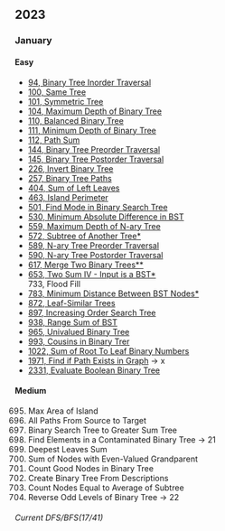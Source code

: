 ## 2023
### January
#### Easy
- [94, Binary Tree Inorder Traversal](https://sour-othnielia-55f.notion.site/94-Binary-Tree-Inorder-Traversal-e6ce6f7a9cea40ea8948d1581d2ca717)  
- [100, Same Tree](https://sour-othnielia-55f.notion.site/100-Same-Tree-72e17656c1df46639d234e781d090004)  
- [101, Symmetric Tree](https://sour-othnielia-55f.notion.site/101-Symmetric-Tree-e38288a81ff448acb2c9a5c719afb01e)  
- [104, Maximum Depth of Binary Tree](https://sour-othnielia-55f.notion.site/104-Maximum-Depth-of-Binary-Tree-fd0c5871f9954088bd6a3363581f3cc8)  
- [110, Balanced Binary Tree](https://sour-othnielia-55f.notion.site/111-Minimum-Depth-of-Binary-Tree-4f9ccc06088d4f0cbd6e857ce1141a56)  
- [111, Minimum Depth of Binary Tree](https://sour-othnielia-55f.notion.site/111-Minimum-Depth-of-Binary-Tree-4f9ccc06088d4f0cbd6e857ce1141a56)
- [112, Path Sum](https://sour-othnielia-55f.notion.site/112-Path-Sum-0dd38761265846cea2bc34fc4005a2e2)
- [144, Binary Tree Preorder Traversal](https://sour-othnielia-55f.notion.site/144-Binary-Tree-Preorder-Traversal-49fec507aba944fc85506d7e504817dd)  
- [145, Binary Tree Postorder Traversal](https://sour-othnielia-55f.notion.site/145-Binary-Tree-Postorder-Traversal-2364f973ebc24b1ba7c75870cc195606)
- [226, Invert Binary Tree](https://sour-othnielia-55f.notion.site/226-Invert-Binary-Tree-c23e6a71458a4a1abd4c90765f2d9650)
- [257, Binary Tree Paths](https://sour-othnielia-55f.notion.site/257-Binary-Tree-Paths-de89a8221ba04304a9cf6aa633dc81f2)  
- [404, Sum of Left Leaves](https://sour-othnielia-55f.notion.site/404-Sum-of-Left-Leaves-6cd6d97649654046935974c1631f9d80)  
- [463, Island Perimeter](https://sour-othnielia-55f.notion.site/463-Island-Perimeter-073cf0d6be3d4cf09eae58518b799d95)  
- [501, Find Mode in Binary Search Tree](https://sour-othnielia-55f.notion.site/501-Find-Mode-in-Binary-Search-Tree-0ea37e09ee72448bad8c4dfe02b28053)  
- [530, Minimum Absolute Difference in BST](https://sour-othnielia-55f.notion.site/530-Minimum-Absolute-Difference-in-BST-49b9d143ba584dcea691dc35279a1d18)  
- [559, Maximum Depth of N-ary Tree](https://sour-othnielia-55f.notion.site/559-Maximum-Depth-of-N-ary-Tree-2df5f28e11bf478697c3c78c6c9f61ee)  
- [572, Subtree of Another Tree*](https://sour-othnielia-55f.notion.site/572-Subtree-of-Another-Tree-d1893d44472a4e56b6a04828dc1aeb92)  
- [589, N-ary Tree Preorder Traversal](https://sour-othnielia-55f.notion.site/589-N-ary-Tree-Preorder-Traversal-42ffb92a9ae94cfca0ed9312aef52fb6)  
- [590, N-ary Tree Postorder Traversal](https://sour-othnielia-55f.notion.site/590-N-ary-Tree-Postorder-Traversal-098248f81b7f480aad1ad7dffc05f14c)   
- [617, Merge Two Binary Trees**](https://sour-othnielia-55f.notion.site/617-Merge-Two-Binary-Trees-0c3b712b2f924c7f89524d6ba4be967c)  
- [653, Two Sum IV - Input is a BST*](https://sour-othnielia-55f.notion.site/653-Two-Sum-IV-Input-is-a-BST-8363076aef3e433dbd60d3e6aba1f595)  
733, Flood Fill  
- [783, Minimum Distance Between BST Nodes*](https://sour-othnielia-55f.notion.site/783-Minimum-Distance-Between-BST-Nodes-840df9e525f246bd97d908b70bbc7fc8)
- [872, Leaf-Similar Trees](https://sour-othnielia-55f.notion.site/872-Leaf-Similar-Trees-4f4ad9da862c4f52b1a60342a56236f2)  
- [897, Increasing Order Search Tree](https://sour-othnielia-55f.notion.site/897-Increasing-Order-Search-Tree-6ec4d210c3284bd38575b2eb79568214)  
- [938, Range Sum of BST](https://sour-othnielia-55f.notion.site/938-Range-Sum-of-BST-43946825baf344ca84a494b7b7d7f64a)  
- [965, Univalued Binary Tree]()  
- [993, Cousins in Binary Trer]()  
- [1022, Sum of Root To Leaf Binary Numbers](https://sour-othnielia-55f.notion.site/1022-Sum-of-Root-To-Leaf-Binary-Numbers-1911bb4f429747ffb39a4a57e3f3136e)  
- [1971, Find if Path Exists in Graph]() -> x  
- [2331, Evaluate Boolean Binary Tree](https://sour-othnielia-55f.notion.site/2331-Evaluate-Boolean-Binary-Tree-d08ad6d1f49a4dbc9d8e5a104ea04101)  

#### Medium
695. Max Area of Island  
797. All Paths From Source to Target  
1038. Binary Search Tree to Greater Sum Tree  
1261. Find Elements in a Contaminated Binary Tree  -> 21  
1302. Deepest Leaves Sum  
1315. Sum of Nodes with Even-Valued Grandparent  
1448. Count Good Nodes in Binary Tree    
2196. Create Binary Tree From Descriptions  
2265. Count Nodes Equal to Average of Subtree   
2415. Reverse Odd Levels of Binary Tree -> 22

###### Current DFS/BFS(17/41)
